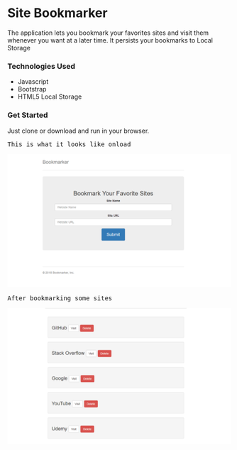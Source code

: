 <h1>Site Bookmarker</h1>
<p>The application lets you bookmark your favorites sites and visit them whenever you want at a later time.
It persists your bookmarks to Local Storage</p>
<h3>Technologies Used</h3>
<ul>
<li>Javascript</li>
<li>Bootstrap</li>
<li>HTML5 Local Storage</li>
</ul>
<h3>Get Started</h3>
<p>  Just clone or download and run in your browser.</p>

<pre>This is what it looks like onload</pre>
![alt text](screenshots/b1.png '')

<pre>After bookmarking some sites</pre>
![alt text](screenshots/b2.png '')


